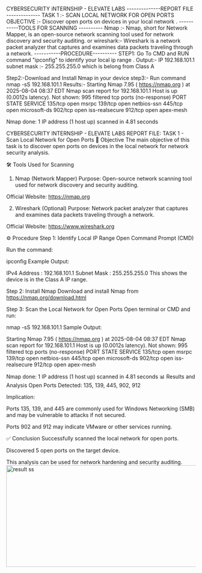 
CYBERSECURITY iNTERNSHIP - ELEVATE LABS --------------REPORT FILE -------------- TASK 1 :- SCAN LOCAL NETWORK FOR OPEN PORTS OBJECTIVE :- Discover open ports on devices in your local network . -----------TOOLS FOR SCANNING ---------- Nmap :- Nmap, short for Network Mapper, is an open-source network scanning tool used for network discovery and security auditing. or wireshark:- Wireshark is a network packet analyzer that captures and examines data packets traveling through a network. -----------PROCEDURE---------- STEP1: Go To CMD and RUN command "ipconfig" to identify your local ip range . Output:- IP 192.168.101.1 subnet mask :- 255.255.255.0 which is belong from Class A

Step2:-Download and Install Nmap in your device step3:- Run command nmap -sS 192.168.101.1 Results:- Starting Nmap 7.95 ( https://nmap.org ) at 2025-08-04 08:37 EDT Nmap scan report for 192.168.101.1 Host is up (0.0012s latency). Not shown: 995 filtered tcp ports (no-response) PORT STATE SERVICE 135/tcp open msrpc 139/tcp open netbios-ssn 445/tcp open microsoft-ds 902/tcp open iss-realsecure 912/tcp open apex-mesh

Nmap done: 1 IP address (1 host up) scanned in 4.81 seconds

CYBERSECURITY INTERNSHIP - ELEVATE LABS
REPORT FILE: TASK 1 - Scan Local Network for Open Ports
📌 Objective
The main objective of this task is to discover open ports on devices in the local network for network security analysis.

🛠 Tools Used for Scanning
1. Nmap (Network Mapper)
Purpose: Open-source network scanning tool used for network discovery and security auditing.

Official Website: https://nmap.org

2. Wireshark (Optional)
Purpose: Network packet analyzer that captures and examines data packets traveling through a network.

Official Website: https://www.wireshark.org

⚙️ Procedure
Step 1: Identify Local IP Range
Open Command Prompt (CMD)

Run the command:

ipconfig
Example Output:

IPv4 Address    : 192.168.101.1
Subnet Mask     : 255.255.255.0
This shows the device is in the Class A IP range.

Step 2: Install Nmap
Download and install Nmap from https://nmap.org/download.html

Step 3: Scan the Local Network for Open Ports
Open terminal or CMD and run:

nmap -sS 192.168.101.1
Sample Output:

Starting Nmap 7.95 ( https://nmap.org ) at 2025-08-04 08:37 EDT
Nmap scan report for 192.168.101.1
Host is up (0.0012s latency).
Not shown: 995 filtered tcp ports (no-response)
PORT     STATE SERVICE
135/tcp  open  msrpc
139/tcp  open  netbios-ssn
445/tcp  open  microsoft-ds
902/tcp  open  iss-realsecure
912/tcp  open  apex-mesh

Nmap done: 1 IP address (1 host up) scanned in 4.81 seconds
📊 Results and Analysis
Open Ports Detected: 135, 139, 445, 902, 912

Implication:

Ports 135, 139, and 445 are commonly used for Windows Networking (SMB) and may be vulnerable to attacks if not secured.

Ports 902 and 912 may indicate VMware or other services running.

✅ Conclusion
Successfully scanned the local network for open ports.

Discovered 5 open ports on the target device.

This analysis can be used for network hardening and security auditing.
<img width="647" height="270" alt="result ss" src="https://github.com/user-attachments/assets/facbca83-0548-44b1-a365-5717721b44cc" />

